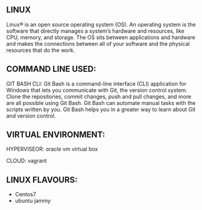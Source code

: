 ## LINUX
Linux® is an open source operating system (OS). An operating system is the software that directly manages a system’s hardware and resources, like CPU, memory, and storage. The OS sits between applications and hardware and makes the connections between all of your software and the physical resources that do the work.

## COMMAND LINE USED:
GIT BASH CLI:
Git Bash is a command-line interface (CLI) application for Windows that lets you communicate with Git, the version control system. Clone the repositories, commit changes, push and pull changes, and more are all possible using Git Bash. Git Bash can automate manual tasks with the scripts written by you. Git Bash helps you in a greater way to learn about Git and version control.

## VIRTUAL ENVIRONMENT:
HYPERVISEOR:
oracle vm virtual box

CLOUD:
vagrant

## LINUX FLAVOURS:
- Centos7
- ubuntu jammy
